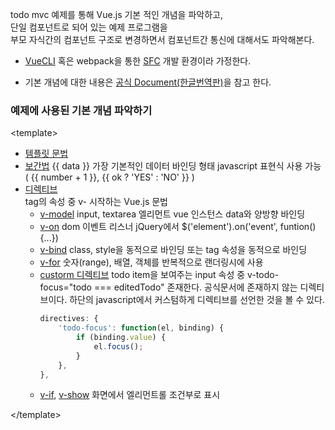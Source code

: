 todo mvc 예제를 통해 Vue.js 기본 적인 개념을 파악하고,    
단일 컴포넌트로 되어 있는 예제 프로그램을    
부모 자식간의 컴포넌트 구조로 변경하면서 컴포넌트간 통신에 대해서도 파악해본다.

* [VueCLI](https://cli.vuejs.org/) 혹은 webpack을 통한 [SFC](https://kr.vuejs.org/v2/guide/single-file-components.html) 개발 환경이라 가정한다.

* 기본 개념에 대한 내용은 [공식 Document(한글번역판)](https://kr.vuejs.org/v2/guide/)을 참고 한다.

### 예제에 사용된 기본 개념 파악하기
 \<template>
* [템플릿 문법](https://kr.vuejs.org/v2/guide/syntax.html)
* [보간법](https://kr.vuejs.org/v2/guide/syntax.html#%EB%B3%B4%EA%B0%84%EB%B2%95-Interpolation)
    {{ data }}
    가장 기본적인 데이터 바인딩 형태
    javascript 표현식 사용 가능 ( {{ number + 1 }}, {{ ok ? 'YES' : 'NO' }} )
* [디렉티브](https://kr.vuejs.org/v2/guide/syntax.html#%EB%94%94%EB%A0%89%ED%8B%B0%EB%B8%8C)    
    tag의 속성 중 v- 시작하는 Vue.js 문법
    * [v-model](https://kr.vuejs.org/v2/guide/forms.html)
        input, textarea 엘리먼트 vue 인스턴스 data와 양방향 바인딩
    * [v-on](https://kr.vuejs.org/v2/guide/events.html)
        dom 이벤트 리스너
        jQuery에서 $('element').on('event', funtion(){...})
    * [v-bind](https://kr.vuejs.org/v2/guide/class-and-style.html)
        class, style을 동적으로 바인딩
        또는 tag 속성을 동적으로 바인딩
    * [v-for](https://kr.vuejs.org/v2/guide/list.html)
        숫자(range), 배열, 객체를 반복적으로 랜더링시에 사용
    * [custorm 디렉티브](https://kr.vuejs.org/v2/guide/custom-directive.html)
        todo item을 보여주는 input 속성 중 v-todo-focus="todo === editedTodo" 존재한다.
        공식문서에 존재하지 않는 디렉티브이다. 하단의 javascript에서 커스텀하게 디렉티브를 선언한 것을 볼 수 있다.
        ```javascript
        directives: {
            'todo-focus': function(el, binding) {
                if (binding.value) {
                    el.focus();
                }
            },
        },
        ```
    * [v-if](https://kr.vuejs.org/v2/guide/conditional.html#v-if), [v-show](https://kr.vuejs.org/v2/guide/conditional.html#v-show)
        화면에서 엘리먼트롤 조건부로 표시
        
\</template> 